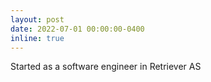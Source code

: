 ```yaml
---
layout: post
date: 2022-07-01 00:00:00-0400
inline: true
---
```

Started as a software engineer in Retriever AS